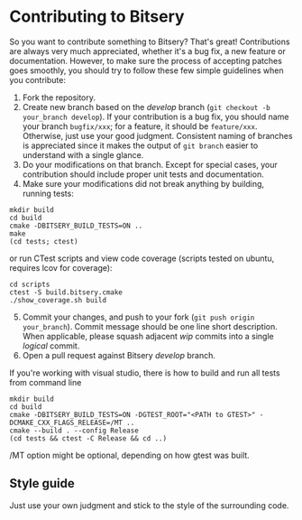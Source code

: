 # Contributing to Bitsery

So you want to contribute something to Bitsery? That's great!
Contributions are always very much appreciated, whether it's a bug fix, a new feature or documentation.
However, to make sure the process of accepting patches goes smoothly, you should try to follow these few simple guidelines when
you contribute:

1. Fork the repository.
2. Create new branch based on the *develop* branch (`git checkout -b your_branch develop`). If your contribution is a bug fix, you should name your branch `bugfix/xxx`; for a feature, it should be `feature/xxx`. Otherwise, just use your good judgment. Consistent naming of branches is appreciated since it makes the output of `git branch` easier to understand with a single glance.
3. Do your modifications on that branch. Except for special cases, your contribution should include proper unit tests and documentation.
4. Make sure your modifications did not break anything by building, running tests:
  ```shell
  mkdir build
  cd build
  cmake -DBITSERY_BUILD_TESTS=ON ..
  make
  (cd tests; ctest)
  ```
  or run CTest scripts and view code coverage (scripts tested on ubuntu, requires lcov for coverage):
  ```shell
  cd scripts
  ctest -S build.bitsery.cmake
  ./show_coverage.sh build
  ```
5. Commit your changes, and push to your fork (`git push origin your_branch`). Commit message should be one line short description. When applicable, please squash adjacent *wip* commits into a single *logical* commit.
6. Open a pull request against Bitsery *develop* branch.


If you're working with visual studio, there is how to build and run all tests from command line
```shell
mkdir build
cd build
cmake -DBITSERY_BUILD_TESTS=ON -DGTEST_ROOT="<PATH to GTEST>" -DCMAKE_CXX_FLAGS_RELEASE=/MT ..
cmake --build . --config Release
(cd tests && ctest -C Release && cd ..)
```
/MT option might be optional, depending on how gtest was built.

## Style guide

Just use your own judgment and stick to the style of the surrounding code.

